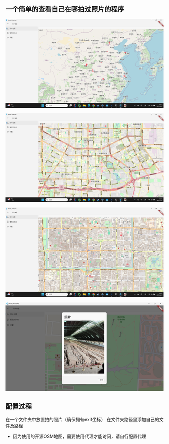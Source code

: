 ## 一个简单的查看自己在哪拍过照片的程序

![1a3b3528253abfa92f6e0ce034399e53.png](assets/1a3b3528253abfa92f6e0ce034399e53.png)

![85e2ddaef0eb9ab9c0bfe3aaa3cb4192.png](assets/85e2ddaef0eb9ab9c0bfe3aaa3cb4192.png)

![387beb9163fcde39b13355f17f3cadb2.png](assets/387beb9163fcde39b13355f17f3cadb2.png)

![image.png](assets/image.png)



## 配置过程

在一个文件夹中放置拍的照片（确保拥有exif坐标）
在文件夹路径里添加自己的文件及路径

* 因为使用的开源OSM地图，需要使用代理才能访问，请自行配置代理




